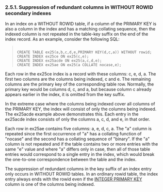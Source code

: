 ### 2\.5\.1\. Suppression of redundant columns in WITHOUT ROWID secondary indexes


 In an index on a WITHOUT ROWID table, if a column of the PRIMARY KEY
is also a column in the index and has a matching collating sequence, then the
indexed column is not repeated in the table\-key suffix on the
end of the index record. As an example, consider the following SQL:




> ```
> 
> CREATE TABLE ex25(a,b,c,d,e,PRIMARY KEY(d,c,a)) WITHOUT rowid;
> CREATE INDEX ex25ce ON ex25(c,e);
> CREATE INDEX ex25acde ON ex25(a,c,d,e);
> CREATE INDEX ex25ae ON ex25(a COLLATE nocase,e);
> 
> ```


Each row in the ex25ce index is a record
with these columns: c, e, d, a. The first two columns are
the columns being indexed, c and e. The remaining columns are the primary
key of the corresponding table row. Normally, the primary key would be
columns d, c, and a, but because column c already appears earlier in the
index, it is omitted from the key suffix.


In the extreme case where the columns being indexed cover all columns
of the PRIMARY KEY, the index will consist of only the columns being
indexed. The ex25acde example above demonstrates this. Each entry in
the ex25acde index consists of only the columns a, c, d, and e, in that
order.


Each row in ex25ae contains five columns: a, e, d, c, a. The "a"
column is repeated since the first occurrence of "a" has a collating
function of "nocase" and the second has a collating sequence of "binary".
If the "a" column is not repeated and if the table contains two or more
entries with the same "e" value and where "a" differs only in case, then
all of those table entries would correspond to a single entry in the
index, which would break the one\-to\-one correspondence between the table
and the index.



 The suppression of redundant columns in the key suffix of an index
entry only occurs in WITHOUT ROWID tables. In an ordinary rowid table,
the index entry always ends with the rowid even if the [INTEGER PRIMARY KEY](lang_createtable.html#rowid)
column is one of the columns being indexed.



